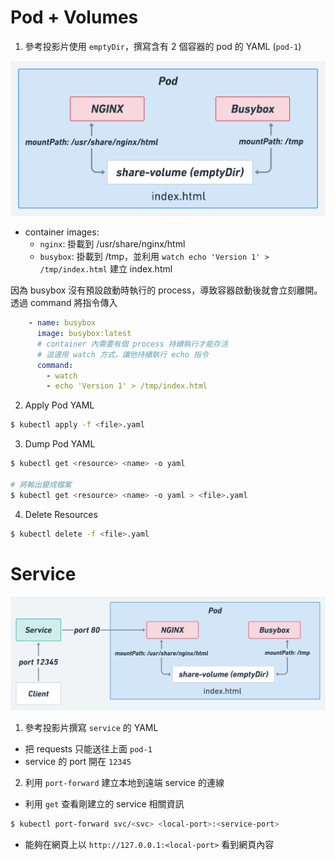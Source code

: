 # Pod + Volumes

1. 參考投影片使用 `emptyDir`，撰寫含有 2 個容器的 pod 的 YAML (`pod-1`)

![](./assets/pod.png)

* container images:
  * `nginx`: 掛載到 /usr/share/nginx/html
  * `busybox`: 掛載到 /tmp，並利用 `watch echo 'Version 1' > /tmp/index.html` 建立 index.html

因為 busybox 沒有預設啟動時執行的 process，導致容器啟動後就會立刻離開。透過 command 將指令傳入

```yaml
    - name: busybox
      image: busybox:latest
      # container 內需要有個 process 持續執行才能存活
      # 這邊用 watch 方式，讓他持續執行 echo 指令
      command:
        - watch
        - echo 'Version 1' > /tmp/index.html
```

2. Apply Pod YAML

```bash
$ kubectl apply -f <file>.yaml
```

3. Dump Pod YAML

```bash
$ kubectl get <resource> <name> -o yaml

# 將輸出變成檔案
$ kubectl get <resource> <name> -o yaml > <file>.yaml
```

4. Delete Resources

```bash
$ kubectl delete -f <file>.yaml
```

# Service

![](./assets/pod-svc.png)

1. 參考投影片撰寫 `service` 的 YAML

* 把 requests 只能送往上面 `pod-1`
* service 的 port 開在 `12345`

2. 利用 `port-forward` 建立本地到遠端 service 的連線

* 利用 `get` 查看剛建立的 service 相關資訊

```bash
$ kubectl port-forward svc/<svc> <local-port>:<service-port>
```

* 能夠在網頁上以 `http://127.0.0.1:<local-port>` 看到網頁內容